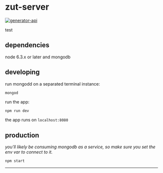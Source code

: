 # zut-server

[![generator-api](https://img.shields.io/badge/built%20with-generator--api-green.svg)](https://github.com/ndelvalle/generator-api)

test



## dependencies

node 6.3.x or later and mongodb

## developing

run mongodd on a separated terminal instance:

```
mongod
```

run the app:

```bash
npm run dev
```

the app runs on `localhost:8080`

## production

_you'll likely be consuming mongodb as a service, so make sure you set the env var to connect to it._

```bash
npm start
```





--------------------------------------------------------------------------------
